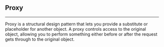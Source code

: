 ## Proxy

---

Proxy is a structural design pattern that lets you provide a substitute or placeholder for another object. A proxy controls access to the original object, allowing you to perform something either before or after the request gets through to the original object.
